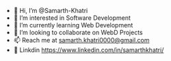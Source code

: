 - 👋 Hi, I’m @Samarth-Khatri
- 👀 I’m interested in Software Development
- 🌱 I’m currently learning Web Development
- 💞️ I’m looking to collaborate on WebD Projects
- 📫 Reach me at samarth.khatri0000@gmail.com
- 👨 Linkdin https://www.linkedin.com/in/samarthkhatri/
<!---
Samarth-Khatri/Samarth-Khatri is a ✨ special ✨ repository because its `README.md` (this file) appears on your GitHub profile.
You can click the Preview link to take a look at your changes.
--->
